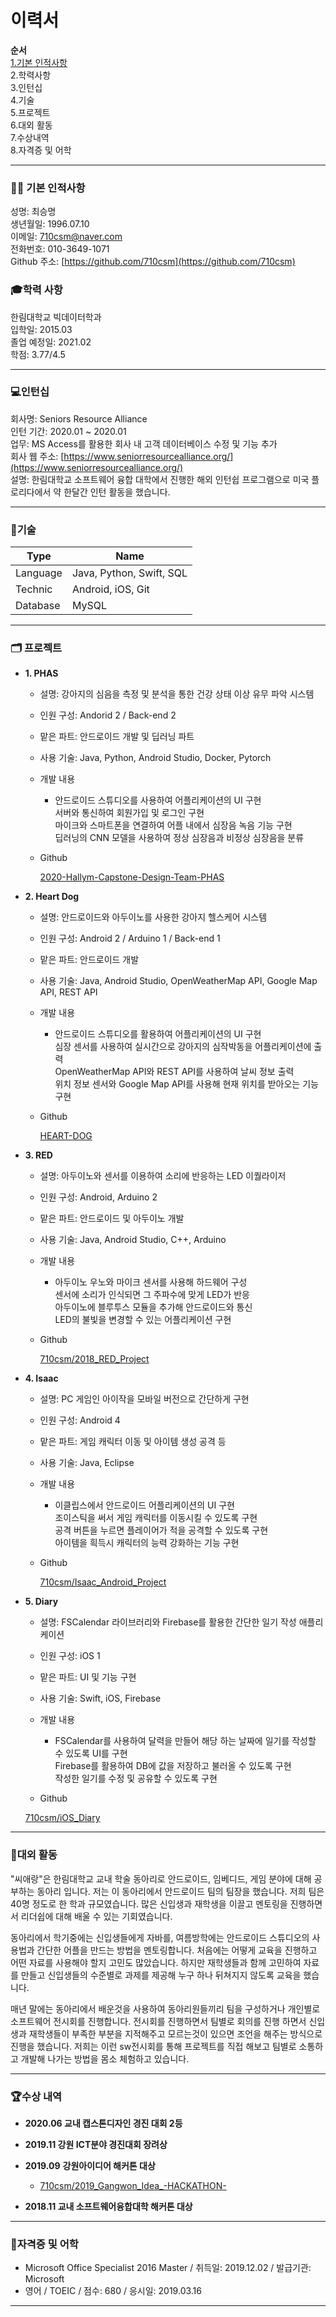 # 이력서

**순서**   
[1.기본 인적사항](#기본-인적사항)   
2.학력사항   
3.인턴십   
4.기술   
5.프로젝트   
6.대외 활동   
7.수상내역   
8.자격증 및 어학   

---

### 🧑🏽 **기본 인적사항**
성명: 최승명   
생년월일: 1996.07.10   
이메일: 710csm@naver.com      
전화번호: 010-3649-1071     
Github 주소: [https://github.com/710csm](https://github.com/710csm)

### 🎓학력 사항   
한림대학교 빅데이터학과   
입학일: 2015.03   
졸업 예정일: 2021.02    
학점: 3.77/4.5    

---

### 💻인턴십

회사명: Seniors Resource Alliance   
인턴 기간: 2020.01 ~ 2020.01     
업무: MS Access를 활용한 회사 내 고객 데이터베이스 수정 및 기능 추가    
회사 웹 주소: [https://www.seniorresourcealliance.org/](https://www.seniorresourcealliance.org/)    
설명: 한림대학교 소프트웨어 융합 대학에서 진행한 해외 인턴쉽 프로그램으로 미국 플로리다에서 약 한달간 인턴 활동을 했습니다.      

---

### 📌**기술**   
|Type|Name|
|------|---|
|Language|Java, Python, Swift, SQL|
|Technic|Android, iOS, Git|
|Database|MySQL|

---

### 🗂 프로젝트

- **1. PHAS**
    - 설명: 강아지의 심음을 측정 및 분석을 통한 건강 상태 이상 유무 파악 시스템    
    - 인원 구성: Andorid 2 / Back-end 2  
    - 맡은 파트: 안드로이드 개발 및 딥러닝 파트    
    - 사용 기술: Java, Python, Android Studio, Docker, Pytorch    

    - 개발 내용    
        - 안드로이드 스튜디오를 사용하여 어플리케이션의 UI 구현    
            서버와 통신하여 회원가입 및 로그인 구현      
            마이크와 스마트폰을 연결하여 어플 내에서 심장음 녹음 기능 구현    
            딥러닝의 CNN 모델을 사용하여 정상 심장음과 비정상 심장음을 분류     

    - Github

        [2020-Hallym-Capstone-Design-Team-PHAS](https://github.com/2020-Hallym-Capstone-Design-Team-PHAS)

- **2. Heart Dog**
    - 설명: 안드로이드와 아두이노를 사용한 강아지 헬스케어 시스템
    - 인원 구성: Android 2 / Arduino 1 / Back-end 1
    - 맡은 파트: 안드로이드 개발
    - 사용 기술: Java, Android Studio, OpenWeatherMap API, Google Map API, REST API

    - 개발 내용   
        - 안드로이드 스튜디오를 활용하여 어플리케이션의 UI 구현   
          심장 센서를 사용하여 실시간으로 강아지의 심작박동을 어플리케이션에 출력   
          OpenWeatherMap API와 REST API를 사용하여 날씨 정보 출력   
          위치 정보 센서와 Google Map API를 사용해 현재 위치를 받아오는 기능 구현   

    - Github

        [HEART-DOG](https://github.com/HEART-DOG)

- **3. RED**
    - 설명: 아두이노와 센서를 이용하여 소리에 반응하는 LED 이퀄라이저
    - 인원 구성: Android, Arduino 2
    - 맡은 파트: 안드로이드 및 아두이노 개발
    - 사용 기술: Java, Android Studio, C++, Arduino

    - 개발 내용   
        - 아두이노 우노와 마이크 센서를 사용해 하드웨어 구성   
          센서에 소리가 인식되면 그 주파수에 맞게 LED가 반응   
          아두이노에 블루투스 모듈을 추가해 안드로이드와 통신   
          LED의 불빛을 변경할 수 있는 어플리케이션 구현   

    - Github

        [710csm/2018_RED_Project](https://github.com/710csm/2018_RED_Project)

- **4. Isaac**
    - 설명: PC 게임인 아이작을 모바일 버전으로 간단하게 구현
    - 인원 구성: Android 4
    - 맡은 파트: 게임 캐릭터 이동 및 아이템 생성 공격 등
    - 사용 기술: Java, Eclipse

    - 개발 내용   
        - 이클립스에서 안드로이드 어플리케이션의 UI 구현   
          조이스틱을 써서 게임 캐릭터를 이동시킬 수 있도록 구현   
          공격 버튼을 누르면 플레이어가 적을 공격할 수 있도록 구현   
          아이템을 흭득시 캐릭터의 능력 강화하는 기능 구현   

    - Github

        [710csm/Isaac_Android_Project](https://github.com/710csm/Isaac_Android_Project)

- **5. Diary**
    - 설명: FSCalendar 라이브러리와 Firebase를 활용한 간단한 일기 작성 애플리케이션
    - 인원 구성: iOS 1
    - 맡은 파트: UI 및 기능 구현
    - 사용 기술: Swift, iOS, Firebase

    - 개발 내용   
        - FSCalendar를 사용하여 달력을 만들어 해당 하는 날짜에 일기를 작성할 수 있도록 UI를 구현   
          Firebase를 활용하여 DB에 값을 저장하고 불러올 수 있도록 구현   
          작성한 일기를 수정 및 공유할 수 있도록 구현   

    - Github

    [710csm/iOS_Diary](https://github.com/710csm/iOS_Diary)

---

### 🤝**대외 활동**   
   
"씨애랑"은 한림대학교 교내 학술 동아리로 안드로이드, 임베디드, 게임 분야에 대해 공부하는 동아리 입니다. 저는 이 동아리에서 안드로이드 팀의 팀장을 했습니다. 저희 팀은 40명 정도로 한 학과 규모였습니다. 많은 신입생과 재학생을 이끌고 멘토링을 진행하면서 리더쉽에 대해 배울 수 있는 기회였습니다.

동아리에서 학기중에는 신입생들에게 자바를,  여름방학에는 안드로이드 스튜디오의 사용법과 간단한 어플을 만드는 방법을 멘토링합니다. 처음에는 어떻게 교육을 진행하고 어떤 자료를 사용해야 할지 고민도 많았습니다. 하지만 재학생들과 함께 고민하여 자료를 만들고 신입생들의 수준별로 과제를 제공해 누구 하나 뒤쳐지지 않도록 교육을 했습니다.  

매년 말에는 동아리에서 배운것을 사용하여 동아리원들끼리 팀을 구성하거나 개인별로 소프트웨어 전시회를 진행합니다. 전시회를 진행하면서 팀별로 회의를 진행 하면서 신입생과 재학생들이 부족한  부분을 지적해주고 모르는것이 있으면 조언을 해주는 방식으로 진행을 했습니다. 저희는 이런 sw전시회를 통해 프로젝트를 직접 해보고 팀별로 소통하고 개발해 나가는 방법을 몸소 체험하고 있습니다.

---

### **🏆수상 내역**

- **2020.06  교내 캡스톤디자인 경진 대회 2등**
- **2019.11 강원 ICT분야 경진대회 장려상**
- **2019.09** **강원아이디어 해커톤 대상**

    - [710csm/2019_Gangwon_Idea_-HACKATHON-](https://github.com/710csm/2019_Gangwon_Idea_-HACKATHON-)

- **2018.11 교내 소프트웨어융합대학 해커톤 대상**

---

### 📃**자격증 및 어학**

- Microsoft Office Specialist 2016 Master / 취득일: 2019.12.02 / 발급기관: Microsoft
- 영어 / TOEIC / 점수: 680 / 응시일: 2019.03.16

---
